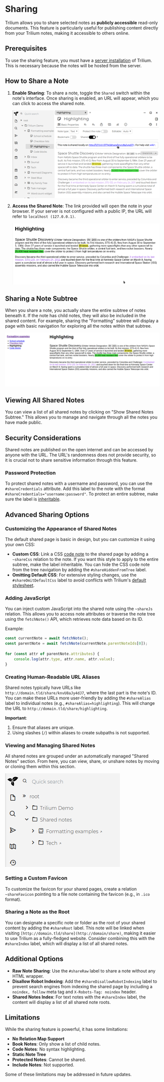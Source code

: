 # Sharing
Trilium allows you to share selected notes as **publicly accessible** read-only documents. This feature is particularly useful for publishing content directly from your Trilium notes, making it accessible to others online.

## Prerequisites

To use the sharing feature, you must have a [server installation](../Installation%20%26%20Setup/Server%20Installation.md) of Trilium. This is necessary because the notes will be hosted from the server.

## How to Share a Note

1.  **Enable Sharing**: To share a note, toggle the `Shared` switch within the note's interface. Once sharing is enabled, an URL will appear, which you can click to access the shared note.
    
    ![Share Note](Sharing_share-single-note.png)
    
2.  **Access the Shared Note**: The link provided will open the note in your browser. If your server is not configured with a public IP, the URL will refer to `localhost (127.0.0.1)`.
    
    ![Shared Note Example](Sharing_share-single-note-.png)
    

## Sharing a Note Subtree

When you share a note, you actually share the entire subtree of notes beneath it. If the note has child notes, they will also be included in the shared content. For example, sharing the "Formatting" subtree will display a page with basic navigation for exploring all the notes within that subtree.

![Shared Subtree Example](Sharing_share-multiple-not.png)

## Viewing All Shared Notes

You can view a list of all shared notes by clicking on "Show Shared Notes Subtree." This allows you to manage and navigate through all the notes you have made public.

## Security Considerations

Shared notes are published on the open internet and can be accessed by anyone with the URL. The URL's randomness does not provide security, so it is crucial not to share sensitive information through this feature.

### Password Protection

To protect shared notes with a username and password, you can use the `#shareCredentials` attribute. Add this label to the note with the format `#shareCredentials="username:password"`. To protect an entire subtree, make sure the label is [inheritable](Attributes/Attribute%20Inheritance.md).

## Advanced Sharing Options

### Customizing the Appearance of Shared Notes

The default shared page is basic in design, but you can customize it using your own CSS:

*   **Custom CSS**: Link a CSS [code note](../Note%20Types/Code.md) to the shared page by adding a `~shareCss` relation to the note. If you want this style to apply to the entire subtree, make the label inheritable. You can hide the CSS code note from the tree navigation by adding the `#shareHiddenFromTree` label.
*   **Omitting Default CSS**: For extensive styling changes, use the `#shareOmitDefaultCss` label to avoid conflicts with Trilium's [default stylesheet](../Basic%20Concepts%20and%20Features/Themes.md).

### Adding JavaScript

You can inject custom JavaScript into the shared note using the `~shareJs` relation. This allows you to access note attributes or traverse the note tree using the `fetchNote()` API, which retrieves note data based on its ID.

Example:

```javascript
const currentNote = await fetchNote();
const parentNote = await fetchNote(currentNote.parentNoteIds[0]);

for (const attr of parentNote.attributes) {
    console.log(attr.type, attr.name, attr.value);
}
```

### Creating Human-Readable URL Aliases

Shared notes typically have URLs like `http://domain.tld/share/knvU8aJy4dJ7`, where the last part is the note's ID. You can make these URLs more user-friendly by adding the `#shareAlias` label to individual notes (e.g., `#shareAlias=highlighting`). This will change the URL to `http://domain.tld/share/highlighting`.

**Important**:

1.  Ensure that aliases are unique.
2.  Using slashes (`/`) within aliases to create subpaths is not supported.

### Viewing and Managing Shared Notes

All shared notes are grouped under an automatically managed "Shared Notes" section. From here, you can view, share, or unshare notes by moving or cloning them within this section.

![Shared Notes List](Sharing_shared-list.png)

### Setting a Custom Favicon

To customize the favicon for your shared pages, create a relation `~shareFavicon` pointing to a file note containing the favicon (e.g., in `.ico` format).

### Sharing a Note as the Root

You can designate a specific note or folder as the root of your shared content by adding the `#shareRoot` label. This note will be linked when visiting `[http://domain.tld/share](http://domain/share)`, making it easier to use Trilium as a fully-fledged website. Consider combining this with the `#shareIndex` label, which will display a list of all shared notes.

## Additional Options

*   **Raw Note Sharing**: Use the `#shareRaw` label to share a note without any HTML wrapper.
*   **Disallow Robot Indexing**: Add the `#shareDisallowRobotIndexing` label to prevent search engines from indexing the shared page by including a `noindex, follow` meta tag and `X-Robots-Tag: noindex` header.
*   **Shared Notes Index**: For text notes with the `#shareIndex` label, the content will display a list of all shared note roots.

## Limitations

While the sharing feature is powerful, it has some limitations:

*   **No Relation Map Support**
*   **Book Notes**: Only show a list of child notes.
*   **Code Notes**: No syntax highlighting.
*   **Static Note Tree**
*   **Protected Notes**: Cannot be shared.
*   **Include Notes**: Not supported.

Some of these limitations may be addressed in future updates.